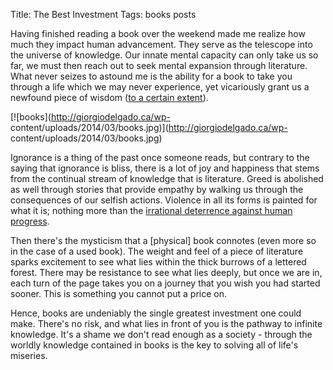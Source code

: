 Title: The Best Investment
Tags: books posts

Having finished reading a book over the weekend made me realize how much they
impact human advancement. They serve as the telescope into the universe of
knowledge. Our innate mental capacity can only take us so far, we must then
reach out to seek mental expansion through literature. What never seizes to
astound me is the ability for a book to take you through a life which we may
never experience, yet vicariously grant us a newfound piece of wisdom ([to a
certain extent](http://giorgiodelgado.ca/the-siddhartha-effect.html "The
Siddhartha Effect")).

[![books](http://giorgiodelgado.ca/wp-
content/uploads/2014/03/books.jpg)](http://giorgiodelgado.ca/wp-
content/uploads/2014/03/books.jpg)

Ignorance is a thing of the past once someone reads, but contrary to the
saying that ignorance is bliss, there is a lot of joy and happiness that stems
from the continual stream of knowledge that is literature. Greed is abolished
as well through stories that provide empathy by walking us through the
consequences of our selfish actions. Violence in all its forms is painted for
what it is; nothing more than the [irrational deterrence against human
progress](http://giorgiodelgado.ca/wars-broken-window.html "War's Broken
Window").



Then there's the mysticism that a [physical] book connotes (even more so in
the case of a used book). The weight and feel of a piece of literature sparks
excitement to see what lies within the thick burrows of a lettered forest.
There may be resistance to see what lies deeply, but once we are in, each turn
of the page takes you on a journey that you wish you had started sooner. This
is something you cannot put a price on.



Hence, books are undeniably the single greatest investment one could make.
There's no risk, and what lies in front of you is the pathway to infinite
knowledge. It's a shame we don't read enough as a society - through the
worldly knowledge contained in books is the key to solving all of life's
miseries.

